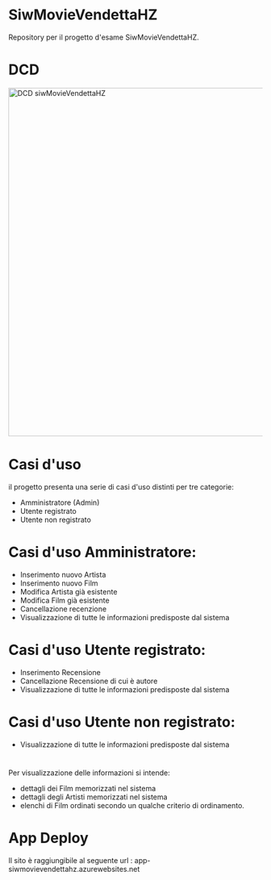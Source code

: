 # SiwMovieVendettaHZ
Repository per il progetto d'esame SiwMovieVendettaHZ.


# DCD

<img width="691" alt="DCD siwMovieVendettaHZ" src="https://github.com/haowen3012/SiwMovieVendettaHZ/assets/113709699/444b267e-66c0-4338-b44e-253d2531bf37">

# Casi d'uso
il progetto presenta una serie di casi d'uso distinti per tre categorie:
- Amministratore (Admin)
- Utente registrato
- Utente non registrato
# Casi d'uso Amministratore:
- Inserimento nuovo Artista
- Inserimento nuovo Film
- Modifica Artista già esistente
- Modifica Film già  esistente
- Cancellazione recenzione
- Visualizzazione di tutte le informazioni predisposte dal sistema

# Casi d'uso Utente registrato:
- Inserimento Recensione
- Cancellazione Recensione di cui è  autore
- Visualizzazione di tutte le informazioni predisposte dal sistema

# Casi d'uso Utente non registrato:
- Visualizzazione di tutte le informazioni predisposte dal sistema
#
Per visualizzazione delle informazioni si intende:
- dettagli dei Film memorizzati nel sistema
- dettagli degli Artisti memorizzati nel sistema
- elenchi di Film ordinati secondo un qualche criterio di ordinamento.

# App Deploy
Il sito è raggiungibile al seguente url : app-siwmovievendettahz.azurewebsites.net
